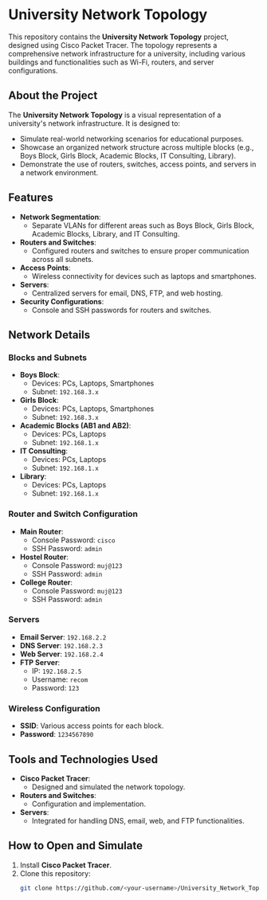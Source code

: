 # University Network Topology

This repository contains the **University Network Topology** project, designed using Cisco Packet Tracer. The topology represents a comprehensive network infrastructure for a university, including various buildings and functionalities such as Wi-Fi, routers, and server configurations.

## About the Project

The **University Network Topology** is a visual representation of a university's network infrastructure. It is designed to:
- Simulate real-world networking scenarios for educational purposes.
- Showcase an organized network structure across multiple blocks (e.g., Boys Block, Girls Block, Academic Blocks, IT Consulting, Library).
- Demonstrate the use of routers, switches, access points, and servers in a network environment.

## Features
- **Network Segmentation**:
  - Separate VLANs for different areas such as Boys Block, Girls Block, Academic Blocks, Library, and IT Consulting.
- **Routers and Switches**:
  - Configured routers and switches to ensure proper communication across all subnets.
- **Access Points**:
  - Wireless connectivity for devices such as laptops and smartphones.
- **Servers**:
  - Centralized servers for email, DNS, FTP, and web hosting.
- **Security Configurations**:
  - Console and SSH passwords for routers and switches.

## Network Details

### Blocks and Subnets
- **Boys Block**:
  - Devices: PCs, Laptops, Smartphones
  - Subnet: `192.168.3.x`
- **Girls Block**:
  - Devices: PCs, Laptops, Smartphones
  - Subnet: `192.168.3.x`
- **Academic Blocks (AB1 and AB2)**:
  - Devices: PCs, Laptops
  - Subnet: `192.168.1.x`
- **IT Consulting**:
  - Devices: PCs, Laptops
  - Subnet: `192.168.1.x`
- **Library**:
  - Devices: PCs, Laptops
  - Subnet: `192.168.1.x`

### Router and Switch Configuration
- **Main Router**:
  - Console Password: `cisco`
  - SSH Password: `admin`
- **Hostel Router**:
  - Console Password: `muj@123`
  - SSH Password: `admin`
- **College Router**:
  - Console Password: `muj@123`
  - SSH Password: `admin`

### Servers
- **Email Server**: `192.168.2.2`
- **DNS Server**: `192.168.2.3`
- **Web Server**: `192.168.2.4`
- **FTP Server**:
  - IP: `192.168.2.5`
  - Username: `recom`
  - Password: `123`

### Wireless Configuration
- **SSID**: Various access points for each block.
- **Password**: `1234567890`

## Tools and Technologies Used
- **Cisco Packet Tracer**:
  - Designed and simulated the network topology.
- **Routers and Switches**:
  - Configuration and implementation.
- **Servers**:
  - Integrated for handling DNS, email, web, and FTP functionalities.

## How to Open and Simulate
1. Install **Cisco Packet Tracer**.
2. Clone this repository:
   ```bash
   git clone https://github.com/<your-username>/University_Network_Topology.git
